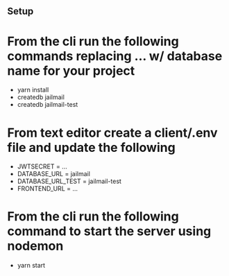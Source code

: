 ## Setup

# From the cli run the following commands replacing ... w/ database name for your project
*  yarn install
*  createdb jailmail
*  createdb jailmail-test

# From text editor create a client/.env file and update the following
*  JWTSECRET = ...
*  DATABASE_URL = jailmail
*  DATABASE_URL_TEST = jailmail-test
*  FRONTEND_URL = ...

# From the cli run the following command to start the server using nodemon
*  yarn start
